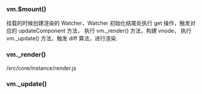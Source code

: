 ### vm.$mount()

挂载的时候创建渲染的 Watcher，Watcher 初始化结尾处执行 get 操作，触发对应的 updateComponent 方法，
执行 vm.\_render() 方法，构建 vnode，
执行 vm.\_update() 方法，触发 diff 算法，进行渲染.

### vm.\_render()

/src/core/instance/render.js



### vm.\_update()
